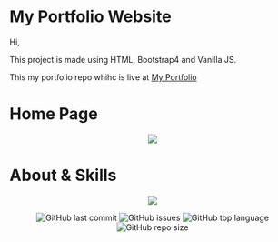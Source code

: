 # My Portfolio Website

Hi,

This project is made using HTML, Bootstrap4 and Vanilla JS.

This my portfolio repo whihc is live at <a href="https://devsingh-code.github.io/">My Portfolio</a>

# Home Page

<p align="center">
<img src="https://github.com/devsingh-code/devsingh-code.github.io/tree/master/assets/img/Landing_page.png">
</p>

# About & Skills

<p align="center">
<img src="https://github.com/devsingh-code/devsingh-code.github.io/tree/master/assets/img/Aboutnskills.png">
</p>


<p align="center">

  <img alt="GitHub last commit" src="https://img.shields.io/github/last-commit/devsingh-code/devsingh-code.github.io?style=flat-square">
  <img alt="GitHub issues" src="https://img.shields.io/github/issues/devsingh-code/devsingh-code.github.io?style=flat-square">
  <img alt="GitHub top language" src="https://img.shields.io/github/languages/top/devsingh-code/devsingh-code.github.io?style=flat-square">
  <img alt="GitHub repo size" src="https://img.shields.io/github/repo-size/devsingh-code/devsingh-code.github.io?style=flat-square">
</p>